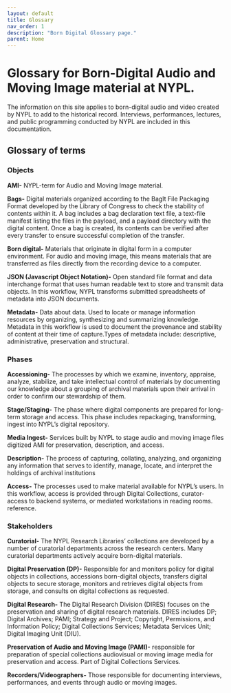 ```yaml
---
layout: default
title: Glossary
nav_order: 1
description: "Born Digital Glossary page."
parent: Home
---
```


# Glossary for Born-Digital Audio and Moving Image material at NYPL.
The information on this site applies to born-digital audio and video created by NYPL to add to the historical record. Interviews, performances, lectures, and public programming conducted by NYPL are included in this documentation.  

## Glossary of terms

### Objects

**AMI-** NYPL-term for Audio and Moving Image material.

**Bags-** Digital materials organized according to the BagIt File Packaging Format developed by the Library of Congress to check the stability of contents within it. A bag includes a bag declaration text file, a text-file manifest listing the files in the payload, and a payload directory with the digital content. Once a bag is created, its contents can be verified after every transfer to ensure successful completion of the transfer.

**Born digital-** Materials that originate in digital form in a computer environment. For audio and moving image, this means materials that are transferred as files directly from the recording device to a computer.

**JSON (Javascript Object Notation)-** Open standard file format and data interchange format that uses human readable text to store and transmit data objects. In this workflow, NYPL transforms submitted spreadsheets of metadata into JSON documents.

**Metadata-** Data about data. Used to locate or manage information resources by organizing, synthesizing and summarizing knowledge. Metadata in this workflow is used to document the provenance and stability of content at their time of capture.Types of metadata include: descriptive, administrative, preservation and structural.

### Phases

**Accessioning-** The processes by which we examine, inventory, appraise, analyze, stabilize, and take intellectual control of materials by documenting our knowledge about a grouping of archival materials upon their arrival in order to confirm our stewardship of them.

**Stage/Staging-** The phase where digital components are prepared for long-term storage and access. This phase includes repackaging, transforming, ingest into NYPL’s digital repository.

**Media Ingest-** Services built by NYPL to stage audio and moving image files digitized AMI for preservation, description, and access.

**Description-** The process of capturing, collating, analyzing, and organizing any information that serves to identify, manage, locate, and interpret the holdings of archival institutions 

**Access-** The processes used to make material available for NYPL’s users. In this workflow, access is provided through Digital Collections, curator-access to backend systems, or mediated workstations in reading rooms. reference. 

### Stakeholders

**Curatorial-** The NYPL Research Libraries’ collections are developed by a number of curatorial departments across the research centers. Many curatorial departments actively acquire born-digital materials. 

**Digital Preservation (DP)-** Responsible for and monitors policy for digital objects in collections, accessions born-digital objects, transfers digital objects to secure storage, monitors and retrieves digital objects from storage, and consults on digital collections as requested.

**Digital Research-** The Digital Research Division (DIRES) focuses on the preservation and sharing of digital research materials. DIRES includes DP; Digital Archives; PAMI; Strategy and Project; Copyright, Permissions, and Information Policy; Digital Collections Services; Metadata Services Unit; Digital Imaging Unit (DIU). 

**Preservation of Audio and Moving Image (PAMI)-** responsible for preparation of special collections audiovisual or moving image media for preservation and access. Part of Digital Collections Services.

**Recorders/Videographers-** Those responsible for documenting interviews, performances, and events through audio or moving images. 